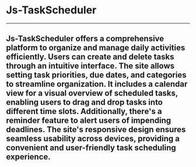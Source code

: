 # Js-TaskScheduler

---

## Js-TaskScheduler offers a comprehensive platform to organize and manage daily activities efficiently. Users can create and delete tasks through an intuitive interface. The site allows setting task priorities, due dates, and categories to streamline organization. It includes a calendar view for a visual overview of scheduled tasks, enabling users to drag and drop tasks into different time slots. Additionally, there's a reminder feature to alert users of impending deadlines. The site's responsive design ensures seamless usability across devices, providing a convenient and user-friendly task scheduling experience.
